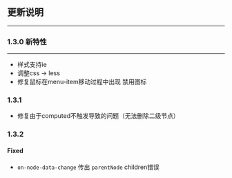 ## 更新说明
---

### 1.3.0 新特性

---

- 样式支持ie
- 调整css -> less
- 修复鼠标在menu-item移动过程中出现 禁用图标

### 1.3.1

- 修复由于computed不触发导致的问题（无法删除二级节点）

### 1.3.2

#### Fixed

- `on-node-data-change` 传出 `parentNode` children错误
